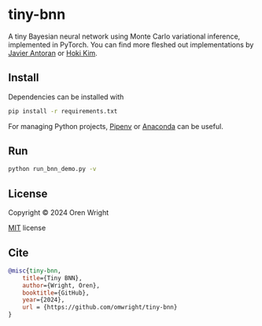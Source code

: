 # tiny-bnn

A tiny Bayesian neural network using Monte Carlo variational inference, implemented in PyTorch. You can find more fleshed out implementations by [Javier Antoran](https://github.com/JavierAntoran/Bayesian-Neural-Networks/) or [Hoki Kim](https://github.com/Harry24k/bayesian-neural-network-pytorch/).

## Install
Dependencies can be installed with
```bash
pip install -r requirements.txt
```
For managing Python projects, [Pipenv](https://pipenv-fork.readthedocs.io/en/latest/) or [Anaconda](https://docs.anaconda.com/free/anaconda/) can be useful.

## Run

```bash
python run_bnn_demo.py -v
```

## License

Copyright © 2024 Oren Wright

[MIT](https://choosealicense.com/licenses/mit/) license

## Cite

```bibtex
@misc{tiny-bnn,
    title={Tiny BNN},
    author={Wright, Oren},
    booktitle={GitHub},
    year={2024},
    url = {https://github.com/omwright/tiny-bnn}
}
```